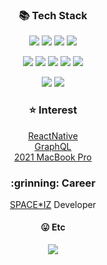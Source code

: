 <!-- <p align="center">
  <h3 align="center">:wave: 안녕하세요!</h3>
  <h5 align="center">풀스택 개발자가 목표인 김윤엽 입니다!</h5>
</p> -->

<!-- [![willianrod's wakatime stats](https://github-readme-stats.vercel.app/api/wakatime?username=yykim&hide_progress=true&layout=compact)](https://github.com/anuraghazra/github-readme-stats)
-->
<h3 align="center">📚 Tech Stack</h3>
<p align="center">
  <a href="#"><img src="https://img.shields.io/badge/-JavaScript-78B8DE?style=flat&logo=JavaScript"/></a>
  <a href="#"><img src="https://img.shields.io/badge/-Vue-4FC08D?style=flat&logo=Vue.js&logoColor=white"/></a>
  <a href="#"><img src="https://img.shields.io/badge/-React-222222?style=flat&logo=React&logoColor=#61DAFB"/></a>
  <a href="#"><img src="https://img.shields.io/badge/-TypeScript-3178C6?style=flat&logo=TypeScript&logoColor=white"/></a>
<!--   <a href="#"><img src="https://img.shields.io/badge/-jQuery-0769AD?style=flat&logo=jQuery&logoColor=#61DAFB"/></a> -->
</p>

<p align="center">
  <a href="#"><img src="https://img.shields.io/badge/-NodeJs-5675D8?style=flat&logo=Node.js&logoColor=#339933"/></a>
  <a href="#"><img src="https://img.shields.io/badge/-Java-F0941E?style=flat&logo=Java&logoColor=white"/></a>
  <a href="#"><img src="https://img.shields.io/badge/-Spring-6AAD3D?style=flat&logo=Spring&logoColor=white"/></a>
  <a href="#"><img src="https://img.shields.io/badge/-SpringBoot-6AAD3D?style=flat&logo=Spring&logoColor=white"/></a>
  <a href="#"><img src="https://img.shields.io/badge/-PHP-777BB4?style=flat&logo=PHP&logoColor=white"/></a>
</p>

<p align="center">
  <a href="#"><img src="https://img.shields.io/badge/-Android-3DDC84?style=flat&logo=Android&logoColor=white"/></a>
  <a href="#"><img src="https://img.shields.io/badge/-Flutter-50BFF1?style=flat&logo=Flutter&logoColor=white"/></a>
</p>

<h3 align="center">⭐ Interest</h3> 
<p align="center">
  <a href="https://reactnative.dev/" target="_blank">ReactNative</a><br>
  <a href="https://graphql.org/" target="_blank">GraphQL</a><br>
    <a href="https://www.apple.com/mac/" target="_blank">2021 MacBook Pro</a>
</p>

<!-- <h4 align="center">:mag_right: Im..</h4>
<p align="center">
  <a href="https://wiz-one.co.kr">SPACE*IZ</a>'s Developer 
</p>-->

<h3 align="center">:grinning: Career</h3>
<p align="center">
  <a href="https://wiz-one.co.kr"><color="pink">SPACE*IZ</color></a> Developer
</p>


<h4 align="center">😛 Etc</h4>
<p align="center">
  <a href="#"><img src="https://hits.seeyoufarm.com/api/count/incr/badge.svg?url=https%3A%2F%2Fgithub.com%2Fyunyeop&count_bg=%23ff6eaa&title_bg=%23000000&icon=&icon_color=%23E7E7E7&title=Today%27s&edge_flat=false"/></a>
<!--   <a href="#"><img src="https://img.shields.io/badge/Age-22-20C997"/></a> -->
</p>
